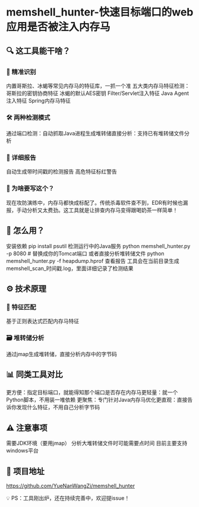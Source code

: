 # memshell_hunter-快速目标端口的web应用是否被注入内存马

## 🔍 这工具能干啥？
### 🎯 精准识别
内置哥斯拉、冰蝎等常见内存马的特征库，一抓一个准
五大类内存马特征检测：
哥斯拉的密钥协商特征
冰蝎的默认AES密钥
Filter/Servlet注入特征
Java Agent注入特征
Spring内存马特征
### 🛠️ 两种检测模式
​​通过端口检测​​：自动抓取Java进程生成堆转储
​​直接分析​​：支持已有堆转储文件分析
### 📝 详细报告
自动生成带时间戳的检测报告
高危特征标红警告
### 🤔 为啥要写这个？
现在攻防演练中，内存马都快成标配了。传统杀毒软件查不到，EDR有时候也漏报，手动分析又太费劲。这工具就是让排查内存马变得跟喝奶茶一样简单！

## 🚀 怎么用？
安装依赖
pip install psutil
检测运行中的Java服务
python memshell_hunter.py -p 8080  # 替换成你的Tomcat端口
或者直接分析堆转储文件
python memshell_hunter.py -f heapdump.hprof
查看报告
工具会在当前目录生成memshell_scan_时间戳.log，里面详细记录了检测结果

## ⚙️ 技术原理
### 🔎 特征匹配
基于正则表达式匹配内存马特征

### 🗃️ 堆转储分析
通过jmap生成堆转储，直接分析内存中的字节码

## 📊 同类工具对比

​​更方便：指定目标端口，就能得知那个端口是否存在内存马
​​更轻量​​：就一个Python脚本，不用装一堆依赖
​​更聚焦​​：专门针对Java内存马优化
​​更直观​​：直接告诉你发现什么特征，不用自己分析字节码


## ⚠️ 注意事项
需要JDK环境（要用jmap）
分析大堆转储文件时可能需要点时间
目前主要支持windows平台

## 🔗 项目地址
https://github.com/YueNanWangZi/memshell_hunter

💡 ​​PS​​：工具刚出炉，还在持续完善中，欢迎提issue！

